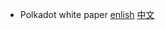 
* Polkadot white paper [enlish](https://polkadot.network/Polkadot-lightpaper.pdf) [中文](http://chainx.org/paper/index/index/id/6.html)